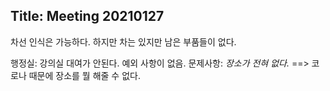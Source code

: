 ## Title: Meeting 20210127

차선 인식은 가능하다.
하지만 차는 있지만 남은 부품들이 없다. 

행정실: 강의실 대여가 안된다. 예외 사항이 없음.
문제사항: *장소가 전혀 없다.*  ==> 코로나 때문에 장소를 뭘 해줄 수 없다.

